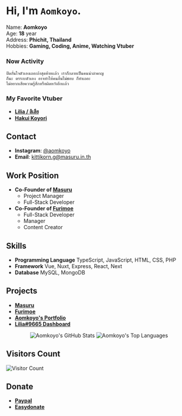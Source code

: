 # Hi, I'm `Aomkoyo`. 

<p>
Name: <b>Aomkoyo</b> <br>
Age: <b>18</b> year <br>
Address: <b>Phichit, Thailand</b> <br>
Hobbies: <b>Gaming, Coding, Anime, Watching Vtuber</b> <br>
</p>

### Now Activity 
```
ปิดกั้นใจตัวเองเถอะถ้าสุดท้ายเเล้ว เราก็กลายเป็นคนน่าลำคาญ
ก็นะ ตรรกะตัวเอง อาจทำให้คนอื่นไม่ชอบ ก็ทำเถอะ
ไม่อยากเสียความรู้สึกหรือผิดหวังอีกเเล้ว
```

### My Favorite Vtuber

- **[Lilia / ลิเลีย](https://www.youtube.com/channel/UCF_-M79ivR0lBcxI4VcYiWg)**
- **[Hakui Koyori](https://www.youtube.com/channel/UC6eWCld0KwmyHFbAqK3V-Rw)**

## Contact
- **Instagram**: [@aomkoyo](https://www.instagram.com/aomkoyo/)
- **Email**: [kittikorn.g@masuru.in.th](mailto:kittikorn.g@masuru.in.th)



## Work Position
- **Co-Founder of [Masuru](https://masuru.in.th)**
  - Project Manager
  - Full-Stack Developer 
- **Co-Founder of [Furimoe](https://furimoe.masuru.in.th)**
  - Full-Stack Developer
  - Manager 
  - Content Creator

## Skills
- **Programming Language** TypeScript, JavaScript, HTML, CSS, PHP
- **Framework** Vue, Nuxt, Express, React, Next
- **Database** MySQL, MongoDB

## Projects
- **[Masuru](https://masuru.in.th)**
- **[Furimoe](https://furimoe.masuru.in.th)**
- **[Aomkoyo's Portfolio](https://aomkoyo.com)**
- **[Lilia#9665 Dashboard](https://bot.masuru.in.th)**


<p align="center">
  <img src="https://github-readme-stats.vercel.app/api?username=aomkoyo&show_icons=true&theme=radical&count_private=true" alt="Aomkoyo's GitHub Stats" />
  <img src="https://github-readme-stats.vercel.app/api/top-langs/?username=aomkoyo&layout=compact&theme=radical" alt="Aomkoyo's Top Languages" />
</p>


## Visitors Count
![Visitor Count](https://moe-counter.glitch.me/get/@aomkoyo?theme=gelbooru)


## Donate
- **[Paypal](https://paypal.me/aomkoyo)**
- **[Easydonate](https://easydonate.app/aomkoyo)**